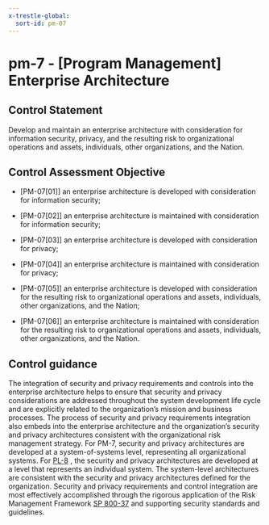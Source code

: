 ```yaml
---
x-trestle-global:
  sort-id: pm-07
---
```


# pm-7 - \[Program Management\] Enterprise Architecture

## Control Statement

Develop and maintain an enterprise architecture with consideration for information security, privacy, and the resulting risk to organizational operations and assets, individuals, other organizations, and the Nation.

## Control Assessment Objective

- \[PM-07[01]\] an enterprise architecture is developed with consideration for information security;

- \[PM-07[02]\] an enterprise architecture is maintained with consideration for information security;

- \[PM-07[03]\] an enterprise architecture is developed with consideration for privacy;

- \[PM-07[04]\] an enterprise architecture is maintained with consideration for privacy;

- \[PM-07[05]\] an enterprise architecture is developed with consideration for the resulting risk to organizational operations and assets, individuals, other organizations, and the Nation;

- \[PM-07[06]\] an enterprise architecture is maintained with consideration for the resulting risk to organizational operations and assets, individuals, other organizations, and the Nation.

## Control guidance

The integration of security and privacy requirements and controls into the enterprise architecture helps to ensure that security and privacy considerations are addressed throughout the system development life cycle and are explicitly related to the organization’s mission and business processes. The process of security and privacy requirements integration also embeds into the enterprise architecture and the organization’s security and privacy architectures consistent with the organizational risk management strategy. For PM-7, security and privacy architectures are developed at a system-of-systems level, representing all organizational systems. For [PL-8](#pl-8) , the security and privacy architectures are developed at a level that represents an individual system. The system-level architectures are consistent with the security and privacy architectures defined for the organization. Security and privacy requirements and control integration are most effectively accomplished through the rigorous application of the Risk Management Framework [SP 800-37](#482e4c99-9dc4-41ad-bba8-0f3f0032c1f8) and supporting security standards and guidelines.
